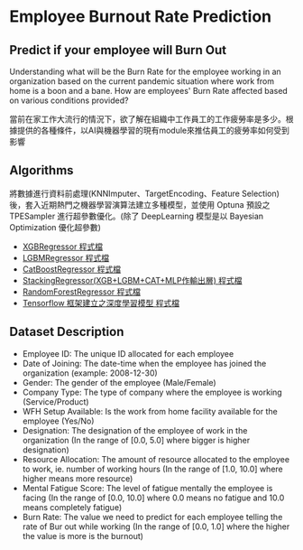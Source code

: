 # Employee Burnout Rate Prediction
## Predict if your employee will Burn Out
Understanding what will be the Burn Rate for the employee working in an organization based on the current pandemic situation where work from home is a boon and a bane. How are employees' Burn Rate affected based on various conditions provided?

當前在家工作大流行的情況下，欲了解在組織中工作員工的工作疲勞率是多少。根據提供的各種條件，以AI與機器學習的現有module來推估員工的疲勞率如何受到影響

## Algorithms
將數據進行資料前處理(KNNImputer、TargetEncoding、Feature Selection)後，套入近期熱門之機器學習演算法建立多種模型，並使用 Optuna 預設之 TPESampler 進行超參數優化。(除了 DeepLearning 模型是以 Bayesian Optimization 優化超參數)

- [XGBRegressor 程式檔](https://github.com/Kev107034011/burnout-rate-prediction/blob/main/BurnoutRate_Prediction_XGBoost.ipynb)
- [LGBMRegressor 程式檔](https://github.com/Kev107034011/burnout-rate-prediction/blob/main/BurnoutRate_Prediction_LightGBM.ipynb)
- [CatBoostRegressor 程式檔](https://github.com/Kev107034011/burnout-rate-prediction/blob/main/BurnoutRate_Prediction_CATBoost.ipynb)
- [StackingRegressor(XGB+LGBM+CAT+MLP作輸出層) 程式檔](https://github.com/Kev107034011/burnout-rate-prediction/blob/main/BurnoutRate_Prediction_Stacking.ipynb)
- [RandomForestRegressor 程式檔](https://github.com/Kev107034011/burnout-rate-prediction/blob/main/BurnoutRate_Prediction_RandomForest.ipynb)
- [Tensorflow 框架建立之深度學習模型 程式檔](https://github.com/Kev107034011/burnout-rate-prediction/blob/main/BurnoutRate_Prediction_DeepLearning.ipynb)

## Dataset Description
- Employee ID: The unique ID allocated for each employee
- Date of Joining: The date-time when the employee has joined the organization (example: 2008-12-30)
- Gender: The gender of the employee (Male/Female)
- Company Type: The type of company where the employee is working (Service/Product)
- WFH Setup Available: Is the work from home facility available for the employee (Yes/No)
- Designation: The designation of the employee of work in the organization (In the range of [0.0, 5.0] where bigger is higher designation)
- Resource Allocation: The amount of resource allocated to the employee to work, ie. number of working hours (In the range of [1.0, 10.0] where higher means more resource)
- Mental Fatigue Score: The level of fatigue mentally the employee is facing (In the range of [0.0, 10.0] where 0.0 means no fatigue and 10.0 means completely fatigue)
- Burn Rate: The value we need to predict for each employee telling the rate of Bur out while working (In the range of [0.0, 1.0] where the higher the value is more is the burnout)
